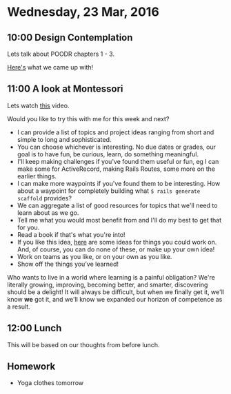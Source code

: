 Wednesday, 23 Mar, 2016
=======================

10:00 Design Contemplation
--------------------------

Lets talk about POODR chapters 1 - 3.

[Here's](https://gist.github.com/JoshCheek/8f6157fb2f3623862fc8)
what we came up with!


11:00 A look at Montessori
--------------------------

Lets watch [this](https://www.youtube.com/watch?v=GcgN0lEh5IA) video.

Would you like to try this with me for this week and next?

* I can provide a list of topics and project ideas ranging from short and simple to long and sophisticated.
* You can choose whichever is interesting.  No due dates or grades, our goal is to have fun, be curious,
  learn, do something meaningful.
* I'll keep making challenges if you've found them useful or fun, eg I can make some for ActiveRecord,
  making Rails Routes, some more on the earlier things.
* I can make more waypoints if you've found them to be interesting.
  How about a waypoint for completely building what `$ rails generate scaffold` provides?
* We can aggregate a list of good resources for topics that we'll need to learn about as we go.
* Tell me what you would most benefit from and I'll do my best to get that for you.
* Read a book if that's what you're into!
* If you like this idea, [here](https://github.com/CodePlatoon/curriculum/blob/master/phase2/dreaming_of_the_future.md)
  are some ideas for things you could work on.
  And, of course, you can do none of these, or make up your own idea!
* Work on teams as you like, or on your own as you like.
* Show off the things you've learned!

Who wants to live in a world where learning is a painful obligation?
We're literally growing, improving, becoming better, and smarter,
discovering should be a delight!
It will always be difficult, but when we finally get it, we'll know **we**
got it, and we'll know we expanded our horizon of competence as a result.


12:00 Lunch
-----------

This will be based on our thoughts from before lunch.


Homework
--------

* Yoga clothes tomorrow
